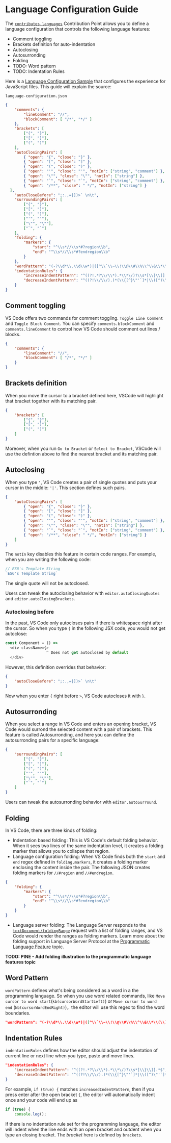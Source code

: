 ---
---

# Language Configuration Guide

The [`contributes.languages`](/api/references/contribution-points#contributes.languages) Contribution Point allows you to define a language configuration that controls the following language features:

- Comment toggling
- Brackets definition for auto-indentation
- Autoclosing
- Autosurronding
- Folding
- TODO: Word pattern
- TODO: Indentation Rules

Here is a [Language Configuration Sample](https://github.com/Microsoft/vscode-extension-samples/tree/master/language-configuration-sample) that configures the experience for JavaScript files. This guide will explain the source:

`language-configuration.json`
```json
{
	"comments": {
		"lineComment": "//",
		"blockComment": [ "/*", "*/" ]
	},
	"brackets": [
		["{", "}"],
		["[", "]"],
		["(", ")"]
	],
	"autoClosingPairs": [
		{ "open": "{", "close": "}" },
		{ "open": "[", "close": "]" },
		{ "open": "(", "close": ")" },
		{ "open": "'", "close": "'", "notIn": ["string", "comment"] },
		{ "open": "\"", "close": "\"", "notIn": ["string"] },
		{ "open": "`", "close": "`", "notIn": ["string", "comment"] },
		{ "open": "/**", "close": " */", "notIn": ["string"] }
  ],
	"autoCloseBefore": ";:.,=}])>` \n\t",
	"surroundingPairs": [
		["{", "}"],
		["[", "]"],
		["(", ")"],
		["'", "'"],
		["\"", "\""],
		["`", "`"]
	],
	"folding": {
		"markers": {
			"start": "^\\s*//\\s*#?region\\b",
			"end": "^\\s*//\\s*#?endregion\\b"
		}
	},
	"wordPattern": "(-?\\d*\\.\\d\\w*)|([^\\`\\~\\!\\@\\#\\%\\^\\&\\*\\(\\)\\-\\=\\+\\[\\{\\]\\}\\\\\\|\\;\\:\\'\\\"\\,\\.\\<\\>\\/\\?\\s]+)",
	"indentationRules": {
		"increaseIndentPattern": "^((?!.*?\\/\\*).*\\*\/)?\\s*[\\}\\]].*$",
		"decreaseIndentPattern": "^((?!\\/\\/).)*(\\{[^}\"'`]*|\\([^)\"'`]*|\\[[^\\]\"'`]*)$"
	}
}
```

## Comment toggling

VS Code offers two commands for comment toggling. `Toggle Line Comment` and `Toggle Block Comment`. You can specify `comments.blockComment` and `comments.lineComment` to control how VS Code should comment out lines / blocks.

```json
{
	"comments": {
		"lineComment": "//",
		"blockComment": [ "/*", "*/" ]
	}
}
```

## Brackets definition

When you move the cursor to a bracket defined here, VSCode will highlight that bracket together with its matching pair.

```json
{
	"brackets": [
		["{", "}"],
		["[", "]"],
		["(", ")"]
	]
}
```

Moreover, when you run `Go to Bracket` or `Select to Bracket`, VSCode will use the defintion above to find the nearest bracket and its matching pair.

## Autoclosing

When you type `'`, VS Code creates a pair of single quotes and puts your cursor in the middle: `'|'`. This section defines such pairs.

```json
{
	"autoClosingPairs": [
		{ "open": "{", "close": "}" },
		{ "open": "[", "close": "]" },
		{ "open": "(", "close": ")" },
		{ "open": "'", "close": "'", "notIn": ["string", "comment"] },
		{ "open": "\"", "close": "\"", "notIn": ["string"] },
		{ "open": "`", "close": "`", "notIn": ["string", "comment"] },
		{ "open": "/**", "close": " */", "notIn": ["string"] }
	]
}
```

The `notIn` key disables this feature in certain code ranges. For example, when you are writing the following code:

```js
// ES6's Template String
`ES6's Template String`
```

The single quote will not be autoclosed.

Users can tweak the autoclosing behavior with `editor.autoClosingQuotes` and `editor.autoClosingBrackets`.

### Autoclosing before

In the past, VS Code only autocloses pairs if there is whitespace right after the cursor. So when you type `{` in the following JSX code, you would not get autoclose:

```js
const Component = () =>
  <div className={>
                  ^ Does not get autoclosed by default
  </div>
```
However, this definition overrides that behavior:

```json
{
	"autoCloseBefore": ";:.,=}])>` \n\t"
}
```

Now when you enter `{` right before `>`, VS Code autocloses it with `}`.

## Autosurronding

When you select a range in VS Code and enters an opening bracket, VS Code would surrond the selected content with a pair of brackets. This feature is called Autosurronding, and here you can define the autosurronding pairs for a specific language:

```json
{
	"surroundingPairs": [
		["{", "}"],
		["[", "]"],
		["(", ")"],
		["'", "'"],
		["\"", "\""],
		["`", "`"]
	]
}
```
Users can tweak the autosurronding behavior with `editor.autoSurround`.

## Folding

In VS Code, there are three kinds of folding:

- Indentation based folding: This is VS Code's default folding behavior. When it sees two lines of the same indentation level, it creates a folding marker that allows you to collapse that region.
- Language configuration folding: When VS Code finds both the `start` and `end` regex defined in `folding.markers`, it creates a folding marker enclosing the content inside the pair. The following JSON creates folding markers for `//#region` and `//#endregion`.

```json
{
	"folding": {
		"markers": {
			"start": "^\\s*//\\s*#?region\\b",
			"end": "^\\s*//\\s*#?endregion\\b"
		}
	}
}
```

- Language server folding: The Language Server responds to the [`textDocument/foldingRange`](https://microsoft.github.io/language-server-protocol/specification#textDocument_foldingRange) request with a list of folding ranges, and VS Code would render the ranges as folding markers. Learn more about the folding support in Language Server Protocol at the [Programmatic Language Feature](/api/language-extensions/programmatic-language-features) topic.

**TODO: PINE - Add folding illustration to the programmatic language features topic**

## Word Pattern

`wordPattern` defines what's being considered as a word in a the programming language. So when you use word related commands, like `Move cursor to word start`(`kb(cursorWordStartLeft)`) or `Move cursor to word end` (`kb(cursorWordEndRight)`)，the editor will use this regex to find the word boundaries.

```json
"wordPattern": "(-?\\d*\\.\\d\\w*)|([^\\`\\~\\!\\@\\#\\%\\^\\&\\*\\(\\)\\-\\=\\+\\[\\{\\]\\}\\\\\\|\\;\\:\\'\\\"\\,\\.\\<\\>\\/\\?\\s]+)",
```

## Indentation Rules

`indentationRules` defines how the editor should adjust the indentation of current line or next line when you type, paste and move lines.

```json
"indentationRules": {
	"increaseIndentPattern": "^((?!.*?\\/\\*).*\\*\/)?\\s*[\\}\\]].*$",
	"decreaseIndentPattern": "^((?!\\/\\/).)*(\\{[^}\"'`]*|\\([^)\"'`]*|\\[[^\\]\"'`]*)$"
}
```

For example, `if (true) {` matches `increasedIndentPattern`, then if you press enter after the open bracket `{`, the editor will automatically indent once and your code will end up as

```javascript
if (true) {
	console.log();
```

If there is no indentation rule set for the programming language, the editor will indent when the line ends with an open bracket and outdent when you type an closing bracket. The *bracket* here is defined by `brackets`.